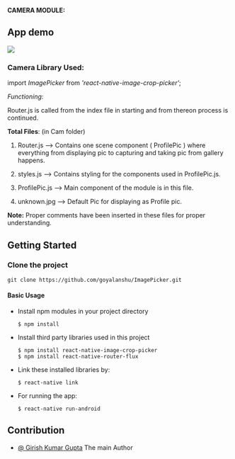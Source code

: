 **CAMERA MODULE:** 

## App demo

<img src = './demo.gif' />

### Camera Library Used: 
import *ImagePicker* from *'react-native-image-crop-picker'*;

*Functioning:* 

Router.js is called from the index file in starting and from thereon process is continued.

**Total Files**: (in Cam folder)

1. Router.js --> Contains one scene component ( ProfilePic ) where everything from displaying pic to capturing and taking pic from gallery happens.

2. styles.js --> Contains styling for the components used in ProfilePic.js.

3. ProfilePic.js --> Main component of the module is in this file.

4. unknown.jpg --> Default Pic for displaying as Profile pic.

**Note:**
Proper comments have been inserted in these files for proper understanding.

## Getting Started

### Clone the project
`git clone https://github.com/goyalanshu/ImagePicker.git`

#### Basic Usage

* Install npm modules in your project directory

      $ npm install
      
* Install third party libraries used in this project

      $ npm install react-native-image-crop-picker
      $ npm install react-native-router-flux

* Link these installed libraries by:

      $ react-native link
  
* For running the app: 

      $ react-native run-android
      
## Contribution

* <a href="">@ Girish Kumar Gupta</a> The main Author

